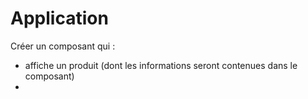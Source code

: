 # Application

Créer un composant qui :
- affiche un produit (dont les informations seront contenues dans le composant)
- 